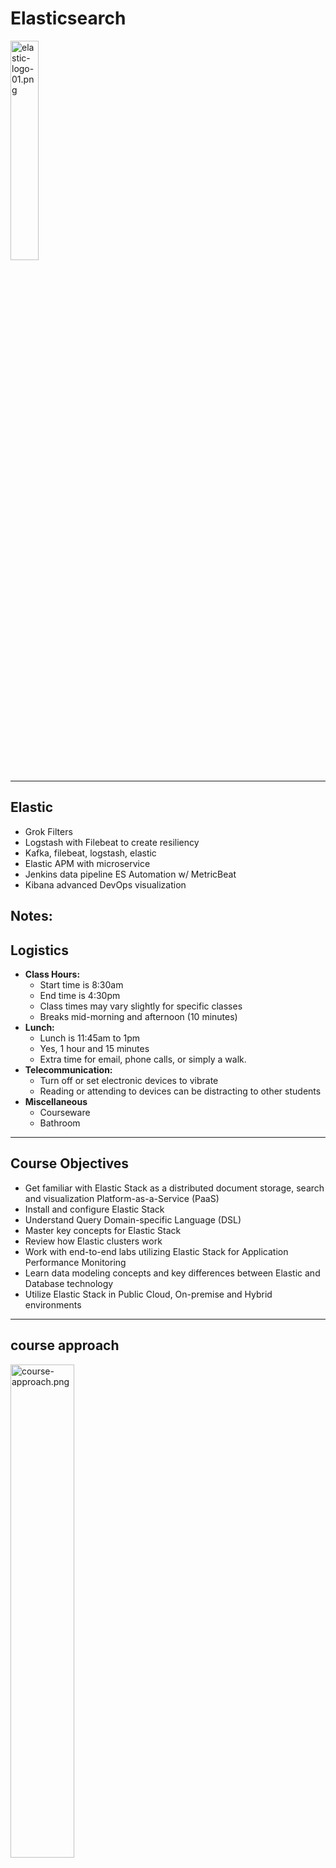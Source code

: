 # Elasticsearch

<img src="../../assets/images/logos/elastic-logo-01.png" alt="elastic-logo-01.png" style="width:30%;"/>

---

## Elastic

* Grok Filters
* Logstash with Filebeat to create resiliency
* Kafka, filebeat, logstash, elastic
* Elastic APM with microservice
* Jenkins data pipeline ES Automation w/ MetricBeat
* Kibana advanced DevOps visualization




Notes:
---

## Logistics

* **Class Hours:**
  - Start time is 8:30am
  - End time is 4:30pm
  - Class times may vary slightly for specific classes
  - Breaks mid-morning and afternoon (10 minutes)
* **Lunch:**
  - Lunch is 11:45am to 1pm
  - Yes, 1 hour and 15  minutes
  - Extra time for email, phone calls, or simply a walk.
* **Telecommunication:**
  - Turn off or set electronic devices to vibrate
  - Reading or attending to devices can be distracting to other students
* **Miscellaneous**
  - Courseware
  - Bathroom

---

## Course Objectives

* Get familiar with Elastic Stack as a distributed document storage, search and visualization Platform-as-a-Service (PaaS)
* Install and configure Elastic Stack
* Understand Query Domain-specific Language (DSL)
* Master key concepts for Elastic Stack
* Review how Elastic clusters work
* Work with end-to-end labs utilizing Elastic Stack for Application Performance Monitoring
* Learn data modeling concepts and key differences between Elastic and Database technology
* Utilize Elastic Stack in Public Cloud, On-premise and Hybrid environments



---

## course approach

<img src="../../assets/images/elastic/course-approach.png" alt="course-approach.png" style="width:45%;"/>



---

## The training dilemma

<img src="../../assets/images/elastic/3rd-party/training-dilemma.png" alt="training-dilemma.png" style="width:60%;"/>

---

## Meet the instructor

<img src="../../assets/images/people/george-niece.png" alt="george-niece.png" style="width:25%;float:right;"/>

* **George Niece**
  - Digital Transformation Consultant with a background in AppDev, DevOps, InfoSec, Chaos Engineering and Enterprise Architecture. Focused on cloud-native technologies: automation, containers & orchestration

* Twitter: @georgeniece

* LinkedIn: Linkedin.com/in/GeorgeNiece

* Mail: George.Niece@DigitalTransformationStrategies.net



---

## Introductions

* Name
* Title or Job Role if your title doesn’t tell me what you do
* Which statement best describes your Elasticsearch experience?
- I am **currently working** with Elasticsearch on a project/initiative
- I **expect to work** with Elasticsearch on a project/initiative in the future
- I am **here to learn** about Elasticsearch outside of any specific work related project/initiative
* Expectations for course (please be specific, if possible)
* Why are you here?



---

# Elastic Stack Overview

---

## Elastic Stack – Evolution 

<img src="../../assets/images/logos/elastic-search-logo.png" alt="elastic-search-logo.png" style="width:30%;float:right;"/>

* 2010 - Released as Open Source project
* 2012 - Elasticsearch company founded 
* 2015 - Rebranded as Elastic
* Highly scalable
  - Open Source
* Enterprise support available 
* Built for searching and analyzing large datasets 

Notes:

Elasticsearch was released as an open source project in 2010, and gained a lot of popularity because it was easy to use and offered great indexing and powerful searching. 
In 2012 Elasticsearch the company was founded.  In 2015 they changed the name to Elastic, because the company developed and supported many additional products. 

GitHub uses it to let users search the repositories, StackOverflow indexes all of its questions and answers in Elasticsearch, and SoundCloud offers search in the metadata of the songs.


---

## Elastic Stack

* 2009 - Released as Open Source project
* 2015 - Added to Elastic family
* 2015 - Log forwarder released
* Open Source data collection engine
* Real-time pipelining capabilities 
* Collect logs from multiple input sources and send to Elasticsearch


<img src="../../assets/images/logos/elasticseach-02-logo.png" alt="elasticseach-02-logo.png" style="width:35%;"/> &nbsp; &nbsp; &nbsp; &nbsp; &nbsp; <img src="../../assets/images/logos/logstash-logo.png" alt="logstash-logo.png" style="width:23%;"/>


Notes:

Logstash is an open source data collection engine with real-time pipelining capabilities. 
2009 - open source release 
2013 - added to Elastic family. 

Logstash is a tool that can be used to collect, process and forward events and log messages. Collection is accomplished via number of configurable input plugins including raw socket/packet communication, file tailing and several message bus clients.

---

## Elastic Stack

* 2011 - Released as Open Source project
* 2013 - Added to Elastic family
* Browser based analytics & search dashboard for Elasticsearch
* Visualize Elasticsearch data 
* Highly customizable

<img src="../../assets/images/logos/elasticseach-02-logo.png" alt="elasticseach-02-logo.png" style="width:35%;"/> &nbsp; &nbsp; &nbsp; <img src="../../assets/images/logos/logstash-logo.png" alt="logstash-logo.png" style="width:23%;"/>  &nbsp; &nbsp; &nbsp; <img src="../../assets/images/logos/kibana-logo.png" alt="kibana-logo.png" style="width:20%;"/>

---

## Elastic Stack

<img src="../../assets/images/logos/elasticseach-02-logo.png" alt="elasticseach-02-logo.png" style="width:40%;"/>

<br/>

<img src="../../assets/images/logos/logstash-logo.png" alt="logstash-logo.png" style="width:30%;"/>

<br/>

<img src="../../assets/images/logos/kibana-logo.png" alt="kibana-logo.png" style="width:27%;"/>

Notes:

Elasticsearch is a search and analytics engine. Logstash is a server‑side data processing pipeline that ingests data from multiple sources simultaneously, transforms it, and then sends it to a "stash" like Elasticsearch. Kibana lets users visualize data with charts and graphs in Elasticsearch, essentially creating dashboards.


---

## Elastic Stack

* 2015 - Beats tools released
* Open platform for single-purpose data shippers


<img src="../../assets/images/logos/elasticseach-02-logo.png" alt="elasticseach-02-logo.png" style="width:26%;"/> &nbsp; &nbsp; &nbsp;<img src="../../assets/images/logos/logstash-logo.png" alt="logstash-logo.png" style="width:20%;"/> &nbsp; &nbsp; &nbsp; <img src="../../assets/images/logos/kibana-logo.png" alt="kibana-logo.png" style="width:19%"/> &nbsp; &nbsp; &nbsp;<img src="../../assets/images/logos/beats-logo.png" alt="beats-logo.png" style="width:15%;"/>

Notes:

Beats is the platform for single-purpose data shippers. They install as lightweight agents and send data from hundreds or thousands of machines to Logstash or Elasticsearch.
Log files
Metrics
Network data
Uptime monitoring 
etc...

---

## Elastic Stack

* 2016 - X-Pack released
* Renamed in 2018 to Elastic Stack Features
* Tools to enable monitoring, alerting, reporting, machine learning and much more

<img src="../../assets/images/logos/elasticseach-02-logo.png" alt="elasticseach-02-logo.png" style="width: 23%;"/>&nbsp; &nbsp; <img src="../../assets/images/logos/logstash-logo.png" alt="logstash-logo.png" style="width: 17%;"/> &nbsp; &nbsp;<img src="../../assets/images/logos/kibana-logo.png" alt="kibana-logo.png" style="width: 16%;"/>&nbsp; &nbsp; <img src="../../assets/images/logos/beats-logo.png" alt="beats-logo.png" style="width: 12%;"/> &nbsp; &nbsp; <img src="../../assets/images/logos/x-pack-logo.png" alt="x-pack-logo.png" style="width:17%;"/>



Notes:

X-Pack is a pay for service that provides many features 
Monitoring (Marvel)
Alerting (Watcher) trigger notifications on changes or schedule and ship recurring reports
Graph (explore the relationships between data) 
Machine learning  (automatically detect unusual changes in your data)
Reporting 
Security (Shield) i.e. Add a login screen to Kibana

https://www.elastic.co/guide/en/elasticsearch/reference/current/configuring-security.html
https://www.elastic.co/products/x-pack


---

## Elastic Stack


<img src="../../assets/images/logos/elasticseach-02-logo.png" alt="elasticseach-02-logo.png" style="width:25%;"/> &nbsp; &nbsp; &nbsp; &nbsp;<img src="../../assets/images/elastic/3rd-party/elk-stack-01.png" alt="elk-stack-01.png" style="width:20%;"/>


<img src="../../assets/images/logos/logstash-logo.png" alt="logstash-logo.png" style="width:20%;"/> &nbsp; &nbsp; &nbsp; &nbsp; &nbsp;<img src="../../assets/images/elastic/3rd-party/features-01.png" alt="features-01.png" style="width:23%;"/>


<img src="../../assets/images/logos/kibana-logo.png" alt="kibana-logo.png" style="width:20%;"/> &nbsp; &nbsp; &nbsp; &nbsp; &nbsp;<img src="../../assets/images/logos/beats-logo.png" alt="beats-logo.png" style="width:18%;"/>

Notes:

https://www.elastic.co/elasticon/2015/sf/evolution-of-elasticsearch-at-yelp

https://www.elastic.co/elk-stack


---

## Elasticsearch - Hadoop

<img src="../../assets/images/elastic/hadoop-elasticsearch.png" alt="hadoop-elasticsearch.png" style="width:70%;"/>

Notes:

https://www.elastic.co/elasticon/2015/sf/evolution-of-elasticsearch-at-yelp

https://www.elastic.co/elk-stack

---

## ES-Hadoop

<img src="../../assets/images/logos/es-hadoop.png" alt="es-hadoop.png" style="width:20%;float:right;"/>

* ES-Hadoop is a single distributable binary that allows the use of HDFS as a archive repo for Elastic Stack
* Works with open source and distributed versions of Hadoop, e.g. Cloudera & Databricks
* Index data from Hadoop into Elasticsearch for high performance querying and aggregation of Big Data

Notes:

X-Pack is a pay for service that provides many features 
Monitoring (Marvel)
Alerting (Watcher) trigger notifications on changes or schedule and ship recurring reports
Graph (explore the relationships between data) 
Machine learning  (automatically detect unusual changes in your data)
Reporting 
Security (Shield) i.e. Add a login screen to Kibana

https://www.elastic.co/guide/en/elasticsearch/reference/current/configuring-security.html
https://www.elastic.co/products/x-pack


---

## Elastic Stack Application Performance Monitoring


<img src="../../assets/images/elastic/elastic-slack.png" alt="elastic-slack.png" style="width:70%;"/>



---

## Elastic Stack use cases

* **Ecommerce**
  - Utilize Elasticsearch as your storefront search mechanism storing product or service information and enabling features like typeahead 

* **DevOps**
  - Collect log and transactional data to identify patterns or anomalies in the day to day operations of your applications, processes, services and APIs

* **Alerting**
  - Pattern reverse search against queries to identify conditions that meet a certain criteria, e.g. tell me when a flight drops below X$ during a set timeframe

---

## Elastic Stack use cases

* **Internet of Things**
  - Store streams of device data in Elastic Stack and visualize that information for customers, e.g. show all the active snowplows in the city on an interactive map

* **Data Visualization**
  - Store data in Elasticsearch and build custom dashboards in Kibana to show the effects of changes, both expected and unexpected

* **Advanced Analytics**
  - Run analytics against existing data to enable the use of ad-hoc queries for decision support and business intelligence

Notes:

You run an online web store where you allow your customers to search for products that you sell. In this case, you can use Elasticsearch to store your entire product catalog and inventory and provide search and autocomplete suggestions for them.
You want to collect log or transaction data and you want to analyze and mine this data to look for trends, statistics, summarizations, or anomalies. In this case, you can use Logstash (part of the Elasticsearch/Logstash/Kibana stack) to collect, aggregate, and parse your data, and then have Logstash feed this data into Elasticsearch. Once the data is in Elasticsearch, you can run searches and aggregations to mine any information that is of interest to you.
You run a price alerting platform which allows price-savvy customers to specify a rule like "I am interested in buying a specific electronic gadget and I want to be notified if the price of gadget falls below $X from any vendor within the next month". In this case you can scrape vendor prices, push them into Elasticsearch and use its reverse-search (Percolator) capability to match price movements against customer queries and eventually push the alerts out to the customer once matches are found.
You have analytics/business-intelligence needs and want to quickly investigate, analyze, visualize, and ask ad-hoc questions on a lot of data (think millions or billions of records). In this case, you can use Elasticsearch to store your data and then use Kibana (part of the Elasticsearch/Logstash/Kibana stack) to build custom dashboards that can visualize aspects of your data that are important to you. Additionally, you can use the Elasticsearch aggregations functionality to perform complex business intelligence queries against your data.


---

## Elastic for Internet of Things (IoT)

<img src="../../assets/images/elastic/elastic-for-internet.png" alt="elastic-for-internet.png" style="width:80%;"/>


Notes:

You run an online web store where you allow your customers to search for products that you sell. In this case, you can use Elasticsearch to store your entire product catalog and inventory and provide search and autocomplete suggestions for them.
You want to collect log or transaction data and you want to analyze and mine this data to look for trends, statistics, summarizations, or anomalies. In this case, you can use Logstash (part of the Elasticsearch/Logstash/Kibana stack) to collect, aggregate, and parse your data, and then have Logstash feed this data into Elasticsearch. Once the data is in Elasticsearch, you can run searches and aggregations to mine any information that is of interest to you.
You run a price alerting platform which allows price-savvy customers to specify a rule like "I am interested in buying a specific electronic gadget and I want to be notified if the price of gadget falls below $X from any vendor within the next month". In this case you can scrape vendor prices, push them into Elasticsearch and use its reverse-search (Percolator) capability to match price movements against customer queries and eventually push the alerts out to the customer once matches are found.
You have analytics/business-intelligence needs and want to quickly investigate, analyze, visualize, and ask ad-hoc questions on a lot of data (think millions or billions of records). In this case, you can use Elasticsearch to store your data and then use Kibana (part of the Elasticsearch/Logstash/Kibana stack) to build custom dashboards that can visualize aspects of your data that are important to you. Additionally, you can use the Elasticsearch aggregations functionality to perform complex business intelligence queries against your data.


---

## Elastic DevSecOps

<img src="../../assets/images/elastic/elastic-devsecOps.png" alt="elastic-devsecOps.png" style="width:80%;"/>


---

## Elastic Stack Machine Learning

<img src="../../assets/images/elastic/3rd-party/elastic-slack-ML.png" alt="elastic-slack-ML.png" style="width:80%;"/>

Notes:

Complex, fast-moving datasets make it nearly impossible to spot infrastructure problems, intruders, or business issues as they happen using rules or humans looking at dashboards. Elastic machine learning features automatically model the behavior of your Elasticsearch data — trends, periodicity, and more — in real time to identify issues faster, streamline root cause analysis, and reduce false positives.



---

# elasticsearch  basics

---

## logical concepts of elasticsearch


<img src="../../assets/images/elastic/3rd-party/logical-concepts.png" alt="logical-concepts.png" style="width:70%;"/>


* Elasticsearch is moving away from ‘types’. In Elasticsearch 6 only one type is allowed per index.


Notes:

3 main logical concepts behind Elasticsearch: 
Document
Structured data similar to a row in a database, something that you’re searching for
Not just about text, any data can work. 
JSON format (way to encode text, objects etc..) 
Every document has a unique ID (auto assigned, or manually) 
Type: what this document is. 
Encyclopedia articles, log entries from web server etc.. 
Type
Many documents that belong to a certain type. 
schema or mapping between documents
Apache access log log type (timestamp, request URL, return status) 
Encyclopedia article (author, subject, title, text) 
Like a table, that defines the data in the document 
Indices 
Collection of types you can search across
contains a collection of types, which contain collection of documents

Database analogy
index = DB, type = table, document = row 

---

## what is an inverted index

<img src="../../assets/images/elastic/3rd-party/inverted-index.png" alt="inverted-index.png" style="width:70%;"/>

Notes:

Inverted means we are mapping things searching for, to documents searching in. 
Inverted index is the mechanism by which all search engines work. 
Say we have 2 documents, inverted index doesn’t store them directly, it flips on head
each document split up into individual search terms, split up by each word, lowercased to normalize 
maps each search term to documents they occur within. Here we can see “Space” shows up in document1 and document2.

---

## It’s not  quite that simple.

* **TF-IDF** means Term Frequency **Inverse Document Frequency**
* **Term Frequency** is how often a term appears in a **given document**  Document Frequency is how often a term appears in **all documents**  Term Frequency / **Document Frequency** measures the **relevance**
of a term in a document


Notes:

How do I deal with concept of relevance?  
If I search for the word ”the” how do I make sure it returns documents where “the” is relevant?
TF-IDF 
Term Frequency is how often a word appears in a document, “the” “of” “space” etc.. 
Document Frequency: How often a term appears in all documents in index.
 ”Space” doesn’t appear often in index, but “the” does.  
Divide Term Frequency by Document Frequency gives us measure of relevance.
How special is this term to this document? How often does it occur in this doc? How often does it occur in all documents?

---

## Using Indices


<img src="../../assets/images/elastic/3rd-party/using-indices.png" alt="using-indices.png" style="width:80%;"/>


Notes:

How do we use an index in Elasticsearch? 
RESTful API 
Explain what REST is (same thing as when you request a page in browser etc) 
REST uses verbs to define what it’s doing.. GET, POST, PUT.
Elasticsearch uses the same HTTP protocol, which makes it easy to communicate with. 
If you are requesting something from Elasticsearch you do so by just sending a GET request (same as any other web system)

client API’s
Instead of worrying about constructing JSON data correctly, there’s client APIs that make it much easier 
Python, Ruby, Java, etc.. 
analytic tools
Kibana 
Graphical Web-UI
Interact without needing to write any code 
Sometimes a better approach than sifting through JSON output.



---

## Near Real Time (NRT)

* Elasticsearch is a **near real time search** platform
* There is a slight **latency** latency (normally one second) from the time you index a document until the time it becomes searchable


---

# Sandbox Cluster
---

## Elasticsearch Cluster

<img src="../../assets/images/elastic/elasticsearch-cluster.png" alt="elasticsearch-cluster.png" style="width:50%;"/>


Notes:

A node can be configured to join a specific cluster by the cluster name. By default, each node is set up to join a cluster named elasticsearch which means that if you start up a number of nodes on your network and—assuming they can discover each other—they will all automatically form and join a single cluster named elasticsearch.

In a single cluster, you can have as many nodes as you want. Furthermore, if there are no other Elasticsearch nodes currently running on your network, starting a single node will by default form a new single-node cluster named elasticsearch.



---

## Getting Started

* when you start an instance of Elasticsearch, you are starting a node
* If you are running a single instance of Elasticsearch, you have a cluster of one node
* All primary shards reside on the single node
* No replica shards can be allocated, therefore the cluster state remains yellow 
* The cluster is fully functional, but is at risk of data loss in the event of a failure

---

# REST: A Quick Intro.

---

## Anatomy of a HTTP  Request


* METHOD: the “verb” of the request. GET, POST, PUT, or DELETE
* PROTOCOL: what flavor of HTTP (HTTP/1.1)  HOST: what web server you want to talk to  URL: what resource is being requested
* BODY: extra data needed by the server

* HEADERS: user-agent, content-type, etc.



---

## Example: GET request for Google.com

```text
GET /index.html
Protocol: HTTP/1.1
Host: www.google.com  
No body
Headers:
User-Agent: Mozilla/5.0 (Windows; U; Windows NT 6.1; en-US; rv:1.9.1.5) Gecko/20091102 Firefox/3.5.5 (.NET CLR 3.5.30729)  Accept: text/html,application/xhtml+xml,application/xml;q=0.9,*/*;q=0.8
Accept-Language: en-us,en;q=0.5  Accept-Encoding: gzip,deflate
Accept-Charset: ISO-8859-1,utf-8;q=0.7,*;q=0.7  Keep-Alive: 300
Connection: keep-alive
Cookie: PHPSESSID=r2t5uvjq435r4q7ib3vtdjq120  Pragma: no-cache
Cache-Control: no-cache

```

---

## RESTful API’s


* Pragmatic definition: using HTTP requests to communicate with web services

* Examples:

  - GET requests retrieve information (like search results)  PUT requests insert or replace new information  DELETE requests delete information


---

## REST fancy-speak


* **R**epresentational **S**tate **T**ransfer

* Six guiding constraints:
  - client-server architecture
  - statelessness
  - cacheability
  - layered system
  - code on demand (ie, sending Javascript)
  - uniform interface

Notes:


REST stands for Representational State Transfer. (It is sometimes spelled "ReST".) It relies on a stateless, client-server, cacheable communications protocol -- and in virtually all cases, the HTTP protocol is used. REST is an architecture style for designing networked applications.

Representational State Transfer (REST) is an architectural style that defines a set of constraints to be used for creating web services. Web Services that conform to the REST architectural style, or RESTful web services, provide interoperability between computer systems on the Internet.

Roy Fielding articulated ReST in his dissertation at UC Irvine in 2000

---

## Why REST?

* Language and system independent
* Highly scalable 

---

## The Curl Command

* A way to issue HTTP requests from the command line
* From code, you’ll use whatever library you use for HTTP / REST in the same way.

```text
curl –H “Content-Type: application/json” <URL> -d ‘<BODY>’
```

---

## Examples


<img src="../../assets/images/elastic/3rd-party/example-01.png" alt="example-01.png" style="width:70%;"/>



---

## Examples


<img src="../../assets/images/elastic/3rd-party/example-02.png" alt="example-02.png" style="width:50%;"/>




---

## The Httpie Command

* A way to issue HTTP requests from the command line
* Simpler syntax than curl, defaults to ‘pretty’ output.

```text
http <VERB> <URL> -d ‘<BODY>’
```



---

## Examples


<img src="../../assets/images/elastic/3rd-party/example-03.png" alt="example-04.png" style="width:50%;"/>



---

## Examples

<img src="../../assets/images/elastic/3rd-party/example-04.png" alt="example-04.png" style="width:50%;"/>


---

## Experiment: Elastic Stack, Elastic Cloud, and Elastic APM

* Setup an Elastic Stack Cloud Environment
* Experiment in the environment
* Create a Sandbox VM
* Configure a sample Spring Application
* Wire that application to our Elastic Stack APM in AWS 

* Experiment: [Elastic Stack Cloud AppDev Observability](https://jruels.github.io/elastic/labs/01-install/
)


Notes:

https://jruels.github.io/elastic/labs/01-install/


---
# Elastic Stack SQL

---

## Common thoughts on "Elasticsearch + SQL"

<img src="../../assets/images/elastic/elaticsearch-SQL.png" alt="elaticsearch-SQL.png" style="width:40%;float:right;"/>

* RDBMS
* Joins
* BI Tools like Tableau & PowerBI
* SQL 
* What about Query DSL?
* How/Where/Why/When?


---

## What is SQL?

<img src="../../assets/images/elastic/3rd-party/SQL-01.png" alt="SQL-01.png" style="width:80%;"/>

---

## What is the evolution of Elastic Stack SQL?


<img src="../../assets/images/elastic/3rd-party/elastic-slack-sql.png" alt="elastic-slack-sql.png" style="width:80%;"/>


---

## Experiment: Elastic Stack SQL Exploration 

* Open the Kibana Dev Console


<img src="../../assets/images/elastic/3rd-party/kibana-dev.png" alt="kibana-dev.png" style="width:55%;"/>

<img src="../../assets/images/elastic/3rd-party/manage-elastic-slack.png" alt="manage-elastic-slack.png" style="width:50%;"/>


---

## Querying Elastic Kibana Console Interface


<img src="../../assets/images/elastic/3rd-party/elastic-kibana.png" alt="elastic-kibana.png" style="width:70%;"/>


---

## Queries to Explore

```text
# describe the data model for the table (AKA INDEX)
POST /_sql
{
  "query":"DESCRIBE company"
}

#deprecated syntax - old school
POST /_xpack/sql
{
  "query":"select * From company"
}
```

---

## Queries to Explore

```text
#return standard elasticsearch output format
POST /_sql
{
  "query":"select * From company"
}

#return CSV
POST /_sql?format=csv
{
  "query":"select * From company"
}
```

---

## Queries to Explore

```text
#return standard SQL query output format
POST /_sql?format=text/plain
{
  "query":"select * From company"
}

#Shorter syntax with limit
POST /_sql?format=txt
{
  "query":"select * From company limit 1"
}

```



---

## Queries to Explore

```text
# search fewer fields
POST /_sql
{
  "query":"select firstname, lastname from company"
}

# search fewer fields
POST /_sql
{
  "query":"select firstName, lastName from company"
}

```


---

## Queries to Explore


```text
# future
POST /_sql
{
  "query":"select distinct firstName, lastName from company"
}
#Math functions
POST /_sql?format=txt
{
  "query":"select round(8.2 + 12.2) * 2 as answer"
}
```

---

# How Elasticsearch Scales

---

## An Index is Split into Shards


<img src="../../assets/images/elastic/intex-shared.png" alt="intex-shared.png" style="width:60%;"/>


Notes:

Every shard is a self-contained index of Lucene
Once it figured out the document it can map it to a shard and redirect to appropriate node. 

---

## Primary and Replica Shards


<img src="../../assets/images/elastic/primary-replica.png" alt="primary-replica.png" style="width:70%;"/>


Notes:

Here we have 2 Primary and 4Replica shards. 
Writes will go to Primary shards (masters) and reads will hit any shard (primary or replica) 
This is how many different clustering solutions are setup. 
Elasticsearch figures all this out for you based on the configuration in the /etc/elasticsearch/elasticsearch.yml 



---

## Primary and Replica Shards

<img src="../../assets/images/elastic/primary-replica-shards.png" alt="primary-replica-shards.png" style="width:70%;"/>


Notes:

Here we have 2 Primary and 3 Relica shards. 
Writes will go to Primary shards (masters) and reads will hit any shard (primary or replica) 
This is how many different clustering solutions are setup. 
Elasticsearch figures all this out for you. 



---

## Primary and Replica Shards

<img src="../../assets/images/elastic/primary-replica-shards-01.png" alt="primary-replica-shards-01.png" style="width:70%;"/>


Notes:

Fault tolerant system. Highly redundant 
Have an odd node number of nodes so that you avoid split brain. 

Split-brain is a computer term, based on an analogy with the medical Split-brain syndrome. It indicates data or availability inconsistencies originating from the maintenance of two separate data sets with overlap in scope, either because of servers in a network design, or a failure condition based on servers not communicating and synchronizing their data to each other. This last case is also commonly referred to as a network partition.

Although the term split-brain typically refers to an error state, Split-brain DNS (or Split-horizon DNS) is sometimes used to describe a deliberate situation where internal and external DNS services for a corporate network are not communicating, so that separate DNS name spaces are to be administrated for external computers and for internal ones. This requires a double administration, and if there is domain overlap in the computer names, there is a risk that the same fully qualified domain name (FQDN), may ambiguously occur in both name spaces referring to different computer IP addresses.[1]



---

## The number of primary shards cannot be changed later.

<img src="../../assets/images/elastic/3rd-party/primary-shards-03.png" alt="primary-shards-03.png" style="width:40%;"/>

* Not as bad as it sounds – you can add  **more replica shards** for more read  throughput.
* Worst case you can **re-index** your data.
* The number of shards can be set up front  via a PUT command via **REST** / HTTP



Notes:

Cannot change primary shards later on. Must define it when setting up cluster. 
Most applications require additional read capacity, not write. 
You can also re-index your data and copy it over but it’s not a fun process 
Plan ahead so you have the correct number of primary shards.

By default, each index in Elasticsearch is allocated 5 primary shards and 1 replica which means that if you have at least two nodes in your cluster, your index will have 5 primary shards and another 5 replica shards (1 complete replica) for a total of 10 shards per index. Each Elasticsearch shard is a Lucene index.

This request says we want 3 in one replica,  we end up with 6 though.



---

## Number of Shards Quiz

* How many total shards does the code on the right create?

<img src="../../assets/images/elastic/3rd-party/shards-quiz.png" alt="shards-quiz.png" style="width:60%;"/>

Notes:

How many shards are we creating here? 

Answer: 6, 3 primary and 1 replica of each. 



---

## Primary and Replica Shards


<img src="../../assets/images/elastic/primary-replica-shards-02.png" alt="shards-quiz.png" style="width:80%;"/>


Notes:

We specified we wanted 3 shards and 1 replica but this really means 
3 - Primary shards 
1 replica per primary shard. 


---

# Quiz Time
---

## 1. The schema for  your documents are defined by...

* The index
* The type
* The document itself


---

## 1. The schema for  your documents are defined by...

* The index
* **The type**
* The document itself

---

## 2. What purpose do inverted indices serve?

* They allow you to search phrases in reverse order
* They quickly map search terms to documents
* They load balance search requests across your cluster



---

## 2. What purpose do  inverted indices serve?

* They allow you to search phrases in reverse order
* **They quickly map search terms to documents**
* They load balance search requests across your cluster

---

## 3. 

* 8
* 15
* 20

* **An index configured for 5 primary  shards and 3 replicas would have  how many shards in total?**

---


## 3. 

* 8
* 15
* **20**

* **An index configured for 5 primary  shards and 3 replicas would have  how many shards in total?**


Notes:
Remember that if we have 3 replicas for each primary that would be a total of 4 shards for each primary.  5 * 4

---

## 4. 

* True
* False

* **Elasticsearch is built only for full-text search of documents.**

---

## 4. 

* True
* **False**

* **Elasticsearch is built only for full-text search of documents.**




Notes:

In text retrieval, full text search refers to techniques for searching a single computer-stored document or a collection in a full text database. Full-text search is distinguished from searches based on metadata or on parts of the original texts represented in databases (such as titles, abstracts, selected sections, or bibliographical references).


---

## Lab01: Elastic Stack sandbox setup 

* Setup an Elastic Stack sandbox environment

* Walk through the environment 

* https://github.com/GeorgeNiece/elastic-stack


Notes:
https://jruels.github.io/elastic/labs/01-install/

---

# Self-healing

---

## Self-healing and Elastic Stack

* The key with self-healing is awareness
* Companies have created toolsets and configurations for this, e.g. LogIt.io
* APIs exist to check shards, indices, clusters, nodes
* Baselines are required to be able to correctly “heal” a given issue

* Identify
* Compare
* Act - Don’t overreact
* Document
* Train

---

## Where is the Problem?

<img src="../../assets/images/elastic/3rd-party/where-problem.png" alt="where-problem.png" style="width:60%;"/>




---

# Examining Movielens

---

## Movielens

* **Movielens** is a free dataset of movie ratings gathered from movielens.org. It contains user ratings, movie metadata, and user metadata. Let’s download and examine  the data files from movielens.org

<img src="../../assets/images/elastic/3rd-party/movielens.png" alt="movielens.png" style="width:60%;"/>

Notes:

Elasticsearch is all about interacting with a lot of data
So far we added Shakespeare’s works but that’s not enough to see the true power of Elasticsearch. 
Let’s add this sample movie data to it as well. 



---

## Lab02: download MovieLens data


* Visit GroupLens website
* Download small data set 
* Look through sample data files
* https://github.com/GeorgeNiece/elastic-stack


---
# Creating Mappings
---

## What is a Mapping?

* A mapping is a **schema definition.**
* Elasticsearch has reasonable defaults, but sometimes you need to customize them.

<img src="../../assets/images/elastic/3rd-party/mapping.png" alt="mapping.png" style="width:60%;"/>

* NOTE : Content-Type is now required in Elasticsearch 6.x+

Notes:
Mapping is a schema definition which tells Elasticsearch how to index your data.  
Most of the time it can figure out the correct type of mapping for your data (strings, floating point numbers, integers etc..) 
Sometimes we have to give it a hint.  We want the “release date” to specifically be a date field. 
Movie data type: year = type date, not just string
Preferred to explicitly tell Elasticsearch since that reduces instances of the implied mapping identifying a more generic or incorrect type.

---

## Elasticsearch 5 Syntax

* In Elasticsearch 5 it was possible to send a REST request without the Content-Type. Elasticsearch would then “sniff” the content and set the type based on that. 

<img src="../../assets/images/elastic/3rd-party/syntax.png" alt="syntax.png" style="width:60%;"/>


Notes:

Mapping is a schema definition which tells Elasticsearch how to index your data.  
Most of the time it can figure out the correct type of mapping for your data (strings, floating point numbers, integers etc..) Some types such as timestamp and decimal, may not be correctly inferred
Sometimes we have to give it a hint.  We want the “release date” to specifically be a date field. 

This ability to enforce strict content-type checking has existed since Elasticsearch 5.3 via the http.content_type.required configuration setting. In 5.x it is optional, and defaults to false, in Elasticsearch 6.0, that setting defaults to true, and there is no way to disable it.

https://dzone.com/articles/elastic-stack-6-what-you-need-to-know
https://aws.amazon.com/about-aws/whats-new/2017/12/elasticsearch-6-0-now-available-on-amazon-elasticsearch-service/
https://www.elastic.co/guide/en/elasticsearch/reference/6.0/breaking-changes-6.0.html
https://www.elastic.co/guide/en/elasticsearch/reference/6.0/removal-of-types.html


---

## Elasticsearch Syntax


* There are two reasons this changed. 
* Clarity
  - Sending plain text content to API that doesn’t support it returns.
* `Content-Type header [text/plain] is not supported`

* In Elasticsearch 5 if you sent plain text that started with a curly brace and the letter “a” it would assume it was JSON, but when it tried to parse that, it would fail and the error message would look more like: 

* `Unexpected character ('a' (code 97)): was expecting double-quote to start field name`

Notes:

Elasticsearch 5 did some magic to try and figure out what type of content you were sending. 
This led to bad error messages.
Plain text sent.. ES5 sees it has curly braces and assumes it’s JSON but it isn’t so get syntax error back.

As Elasticsearch has evolved the development team made a conscious decision to favor reliability and predictability over leniency. 


---

## Elasticsearch Syntax

* There are two reasons this changed. 
* Security

<img src="../../assets/images/elastic/3rd-party/syntax-02.png" alt="syntax-02.png" style="width:60%;float:right;"/>

* JSON sent as text/plain
* Cross Origin Resource Sharing


Notes:

Security: 
Simple HTML page that posts a document to Elasticsearch without authenticating. 
Sending JSON as Plain Text

Strict checking of content-type is also useful as a layer of protection against Cross Site Request Forgery attacks.
If you run an out-of-the-box install of Elasticsearch 5 on your local computer, and then open up the page noted in the slide, in your web browser, it will add a new document in your Elasticsearch cluster that stores your browser’s User Agent and the time that you loaded the page. That’s not so scary, but with minimal changes we could make that same page overwrite or delete existing documents.


---

## Common Mappings

<img src="../../assets/images/elastic/3rd-party/common-mapping.png" alt="common-mapping.png" style="width:80%;"/>


Notes:


Different field types
Text does NOT equal keyword.  Text is indexed and returns partial matches, keyword is only the full keyword.
Is a field indexed? true or false? 
Fields that are indexed for full text search, specify how it is broken up. 
broken up by whitespace, etc.. 


---

## More about Analyzers


* **Character Filters**
  - remove HTML encoding, convert & to and

* **Tokenizer**
  - split strings on whitespace / punctuation / non-letters

* **Token filter**
  - lowercasing, stemming, synonyms, stopwords

Notes:

Character filters: If apply same analyzer to search query and data that is indexed it will return better results. 
Example: Search for data using ampersand, or ‘and’ and get same results. 
tokenizer: Splits strings up certain ways, language specific tokenizing etc.. 
token filter: case insensitive (lowercase everything), stemming (box, boxed, boxing can all match).
stopwords (and, a, the) stops these words from being indexed. (stopwords can have side effects)


---

## Choices for Analyzers

* **Standard**
  - splits on word boundaries, removes punctuation,  lowercases. good choice if language is unknown

* **Simple**
  - splits on anything that isn’t a letter, and lowercases

* **Whitespace**
  - splits on whitespace but doesn’t lowercase

* **Language (i.e. english)**
  - accounts for language-specific stopwords and  stemming

Notes:

Standard: default
if you don’t know language it’s good to stick with. (supports foreign language)
Simple
Splits on anything that isn’t a letter and it lowercases everything. 
Whitespace
Splits on whitespace, punctuation is preserved.
Language specific (specify in English, or any other language) 


---

## Lab03: Create Year Mapping

* Log into VM 
* Use curl to create mapping for year field.
* Confirm it was created successfully

---

# Hacking Curl

---

## Make Life Easier


* From your home directory:

* Two ways

* Alias 
`alias curl="/usr/bin/curl -H 'Content-type: application/json' "`

* **Or wrap the command** 

```text
mkdir bin  cd bin
vi curl (Hit I for insert mode)

#!/bin/bash
/usr/bin/curl –H "Content-Type: application/json" "$@"

Esc – wq! – enter

chmod a+x curl
```

Notes:

As I mentioned in Elasticsearch 6 they started requiring Content-Type every single type you connect to the API. This can become tedious 

There are a couple ways to get around this. 
Install httpie and use it 
Create a shell script that automatically passes JSON Content-Type to curl. 




---

## Make Life Easier

* Delete an index
* **curl -XDELETE 127.0.0.1:9200/movies** 

Notes:

As I mentioned in Elasticsearch 6 they started requiring Content-Type every single type you connect to the API. This can become tedious 

There are a couple ways to get around this. 
Install httpie and use it 
Create a shell script that automatically passes JSON Content-Type to curl. 


---

## Remember

<img src="../../assets/images/elastic/3rd-party/remeber-01.png" alt="remeber-01.png" style="width:40%;float:right;"/>

* Without this hack, you need to add

* `-H "Content-Type: application/json"`

* to every curl command!

* The rest of the course assumes you have  this in place.

Notes:

Don’t do this in production, it is a hack that is only applicable to this course. 


---

# Import **one document**

---

## Insert

<img src="../../assets/images/elastic/3rd-party/insert.png" alt="insert.png" style="width:70%;"/>


Notes:

Now that we have our mapping created let’s go ahead and insert a movie

---

## 

<img src="../../assets/images/elastic/3rd-party/interstellar.png" alt="interstellar.png" style="width:60%;"/>

Notes:

Now that we have our mapping created let’s go ahead and insert a movie

---

# Import Many Documents
---

## Ison Bulk Import

* **`curl -XPUT	127.0.0.1:9200/_bulk –d ‘`**

```text
{ "create" : { "_index" : "movies", "_type" : "movie", "_id" : "135569" } }
{ "id": "135569", "title" : "Star Trek Beyond", "year":2016 , "genre":["Action", "Adventure", "Sci-Fi"] }
{ "create" : { "_index" : "movies", "_type" : "movie", "_id" : "122886" } }
{ "id": "122886", "title" : "Star Wars: Episode VII - The Force Awakens", "year":2015 , "genre":["Action", "Adventure", "Fantasy", "Sci-Fi", "IMAX"] }
{ "create" : { "_index" : "movies", "_type" : "movie", "_id" : "109487" } }
{ "id": "109487", "title" : "Interstellar", "year":2014 , "genre":["Sci-Fi", "IMAX"] }
{ "create" : { "_index" : "movies", "_type" : "movie", "_id" : "58559" } }
{ "id": "58559", "title" : "Dark Knight, The", "year":2008 , "genre":["Action", "Crime", "Drama", "IMAX"] }
{ "create" : { "_index" : "movies", "_type" : "movie", "_id" : "1924" } }
{ "id": "1924", "title" : "Plan 9 from Outer Space", "year":1959 , "genre":["Horror", "Sci-Fi"] } ‘
```

Notes:

This is an example of importing multiple documents at once. 
The format is kinda funny because if you remember every document gets hashed to a specific shard. 
Elasticsearch goes through this one document at a time, sends it off to whatever shard is storing data related to this type. 

---

## lab04: import documents

* Log into VM 
* Index a document in Elasticsearch
* Index a collection of documents in Elasticsearch

---

# Updating Documents

Notes:

We’ve covered indexing new documents using JSON format in REST API. 
We tried to insert Interstellar twice and it gave us an error. 
Elasticsearch documents are immutable, they can not be changed after creation. 


---

## versions


* Every document has a _version field Elasticsearch documents are immutable. When you update an existing document:
  - a new document is created with an incremented _version
the old document is marked for deletion

Notes:

So while you can't change the original document, you can update it and Elasticsearch will create a new version.
New version created with incremented version number, old version is marked for deletion, and Elasticsearch deletes it in the future.


---

## Partial Update API 

* Lab: 
  - Look at document for Interstellar
  - Run curl command to output Interstellar document data

<img src="../../assets/images/elastic/3rd-party/partial-update-api-01.png" alt="partial-update-api-01.png" style="width:45%;"/>

<br/>

<img src="../../assets/images/elastic/3rd-party/partial-update-api-02.png" alt="partial-update-api-02.png" style="width:40%;"/>


Notes:

Point out the _version and other fields. 

To update we need to run a POST command 



---

## Partial Update apAPIi

<img src="../../assets/images/elastic/3rd-party/partial-update-api-03.png" alt="partial-update-api-03.png" style="width:60%;"/>

* Send data to REST API using `POST` verb Update title for movie with id 109487 
* New version of document created
* Old version deleted (eventually)

Notes:

When a POST command is run to update the document some fun stuff happens. 


---

## Lab05: updates on documents

* Log into VM 
* Index a document in Elasticsearch
* Index a collection of documents in Elasticsearch


---

# Deleting Documents

---

## It couldn’t be easier.

* Just use the DELETE method:

* `curl -XDELETE 127.0.0.1:9200/movies/movie/12345`

Notes:

Just like with PUT, GET and POST, REST has a verb for DELETE and it does exactly what you might think.. deletes things. 

This command will delete movie with id 58559

---

## Lab: delete document

* **Now let's delete the Dark Knight**

* First: Find out movie ID

 <img src="../../assets/images/elastic/3rd-party/lab-01.png" alt="lab-01.png" style="width:60%;"/>

* Second: Delete it!
 
 <img src="../../assets/images/elastic/3rd-party/lab-02.png" alt="lab-02.png" style="width:60%;"/>

* Third: Confirm it was deleted

 <img src="../../assets/images/elastic/3rd-party/lab-03.png" alt="lab-03.png" style="width:60%;"/>

Notes:

Now let's do a class lab where we find out the ID of the "Dark Knight" and then delete it. 

After deleting it let's confirm it is gone by running our search query again. 

---

## Exercise

* **Insert, Update,** and then **delete** a movie  of your choice into the movies index!

Notes:

Create a fictitious movie about whatever you want
Dog
Friends
Family
Vacation.. whatever 
Then search to confirm it was created 
After that update it, any of the fields (title, year, genre) 
Finally delete it, search to confirm it was deleted. 

---

# Dealing with Concurrency

Notes:

Distributed systems can mess up concurrency. what happens when two clients are trying to do the same thing at same time? 
Who wins? 

---

## The Problem

<img src="../../assets/images/elastic/the-problem-01.png" alt="the-problem-01.png" style="width:60%;"/>


Notes:

Two different clients both running distributed web sites 
Check page count at same time and see 10
Both check page count through Elasticsearch 
Both send update of view count 11 to Elasticsearch at same time….  this is wrong, should be 12 for 2nd client.
]If there's a lot of people hitting your Elasticsearch at the same time this kind of issue can happen. 

Also known as eventually consistency. 


---

## Optimistic Concurrency Control

<img src="../../assets/images/elastic/optimistic-concurrency-control.png" alt="optimistic-concurrency-control.png" style="width:60%;"/>


Notes:

optimistic concurrency control uses the version field to avoid this situation. 
So we have 2 clients that are viewing the page count at the same time, they both see 10, _version: 9
When they POST a new page count value, it specifies it's for version 9, so one of the clients updates it to 11
2nd client tries to update it explicitly for version 9, but Elasticsearch says "Nope, I'm on version 10 now"
Client then starts over, pulls current page count, version 10, POSTS 12. 
Retry on conflicts (automatically retry if it fails) 

---

## Lab 6

* Lab6: Versions & Conflict Resolution

---
# Controlling **full-text search**

---

## Using Analyzers

* **sometimes text fields should be exact-match**
  - use keyword mapping type to suppress analyzing (exact match only)
  - Use text type to allow analyzing

* **search on analyzed fields will return anything  remotely relevant**
  - depending on the analyzer, results will be  case-insensitive, stemmed, stopwords  removed, synonyms applied, etc.
  - searches with multiple terms need not
match them all

Notes:

New in Elasticsearch 6 you need to make a decision when a field contains text. 
Define as 2 types
searched as exact text
returns partial match. (analyzers) 


---

## Changing Mappings

<img src="../../assets/images/elastic/3rd-party/changing-mapping-01.png" alt="changing-mapping-01.png" style="width:40%;float:right;"/>

* Can not change mapping on existing index
* Have to delete index and start over 

* New mapping of "keyword" for "genre"

<img src="../../assets/images/elastic/3rd-party/changing-mapping-02.png" alt="changing-mapping-02.png" style="width:50%;float:right;"/>

* New analyzer of "english" for "title"

Notes:

Now that we changed the type to "keyword" for genre we will NOT get partial matches. 


---

# Data Modeling

Notes:

In distributed systems the advice is to 'de-normalize' your data. 
Cassandra 
MongoDB 
etc.. 

Why is this? 
Elasticsearch gives you options.. either way works. 


---

## Strategies for Relational Data

<img src="../../assets/images/elastic/strategies-for-relational-data.png" alt="strategies-for-relational-data.png" style="width:70%;"/>


Notes:

Traditional normalized data..
Ratings data only had userID, movieID rating & timestamp. 
Look up rating -> find movieID, but doesn't include Title. 
2 requests per look-up, this is because we don't want to duplicate all titles for each rating. 
Very easy to update or change data (will movie titles change frequently?) 
Clusters (don't worry about storage, it's cheap) 
Additional latency for 2 queries can be a problem. 


---

## Strategies for Relational Data

<img src="../../assets/images/elastic/strategies-for-relational-data-01.png" alt="strategies-for-relational-data-01.png" style="width:40%;"/>



Notes:

Here I have Title in every single rating
takes up disk space but who cares
Single query pulls down all info we want. 
Changing title would suck, have to look through all rating and update it. 
Only need to change title if there is a typo or mistake. 
Much faster (single query) 



---

## Strategies for **Relational Data**

<img src="../../assets/images/elastic/strategies-for-relational-data-03.png" alt="strategies-for-relational-data-03.png" style="width:60%;"/>


Notes:
How do we do relationships in Elasticsearch? 
Model relationship between Star Wars Franchise and movies that are part of it. 
Parent/Child relationship



---

## Strategies for Relational Data

<img src="../../assets/images/elastic/3rd-party/strategies-for-relational-data-04.png" alt="strategies-for-relational-data-04.png" style="width:60%;"/>

Notes:

Create a new index called "series" and add a new mapping for relationships. 



---

## Strategies for **Relational Data**

* ES6: Parents/Children all in same shard
* Forcing everything to be indexed to shard 1. 
* Use relationships minimally.

<img src="../../assets/images/elastic/3rd-party/strategies-for-relational-data-05.png" alt="strategies-for-relational-data-05.png" style="width:80%;"/>

* Parent created: Franchise
* Fields for child created 

Notes:

Routing forces Elasticsearch to store the documents in the same shard.
First line creates the parent relation. 
Each child "film_to_franchise" field is set to 1, which is the ID of the parent. 
You'll see the field is "film" and it's parent is '1', which we defined originally.. 

---

## Lab: Analyzers & Relational data

* Lab 7:  Create new index mapping
* Lab 8: Create index for relational data

---

# Query-line Search

Notes:

Shortcut for playing around with Elasticsearch. 
Query-lite 


---

## “Query Lite”


* Proper JSON query 

<img src="../../assets/images/elastic/3rd-party/query-lite-01.png" alt="query-lite-01.png" style="width:60%;"/>


* Proper JSON query 

<img src="../../assets/images/elastic/3rd-party/query-lite-02.png" alt="query-lite-02.png" style="width:60%;"/>

<img src="../../assets/images/elastic/3rd-party/query-lite-03.png" alt="query-lite-03.png" style="width:60%;"/>
Notes:

Sometimes it's easier to query the API by adding options to the URL directly. 

GET request Search 'movie' index, 'movie' type, q= <query> in this case it's title with term 'star'
Can be more complex also.. q=Year greater than 2010 and title 'Trek'
If you understand query lite syntax there's not a lot you can do with it. 


---

## It’s not Always Simpler.


* Spaces etc. need to be URL encoded.

<img src="../../assets/images/elastic/3rd-party/spaces-01.png" alt="spaces-01.png" style="width:70%;"/>


Notes:

It looks much easier to use the top query instead of writing a JSON block, but there's actually a lot more to it.
Sometimes it makes sense to use query lite, but most the time JSON block is much cleaner. 
Makes it much more difficult to read and understand what's going on. 


---

## And it Can be Dangerous.

* **Cryptic** and tough to debug
* Can be a **security issue** if exposed to end users
* **Fragile** – one wrong character and you’re hosed.
* **But it’s handy for quick experimenting.**

Notes:

Don't use it in production! 
Tough to read, and debug: powerful but challenging 
Security issue if end users are inputting data to server, possibly bringing down your cluster. 
Fragile, mess up a character and things happen that you aren't expecting. 


---

## Learn More.

<img src="../../assets/images/elastic/3rd-party/parameters-01.png" alt="parameters-01.png" style="width:40%;float:right;"/>

* This is formally called “URI  Search”. Search for that on the Elasticsearch  documentation.

* It’s really quite powerful, but again is only appropriate for quick “curl tests”.


---

# Request Body Search


---

## Request Body Search

* How you’re supposed to do  it

* Query DSL is in the request body as JSON
(yes, a GET request can have a body!)

<img src="../../assets/images/elastic/3rd-party/request-body-search.png" alt="request-body-search.png" style="width:60%;"/>

Notes:

Same search we did in last section, but this time we're going to use the proper JSON 
Takes a little bit to get used to JSON syntax but much easier to read.


---

## Queries and Filters

* **Filters** ask a yes/no question of your data  **queries** return data in terms of relevance

* use filters when you can – they are faster and cacheable.


Notes:

Filters and queries are different! 

queries: When search for term "Trek" you would use query, because you want results in terms of relevance. 

filters: when all you need is a yes or not,   much faster, cacheable results. 

---

## Example: Boolean Query with a Filter


<img src="../../assets/images/elastic/3rd-party/boolean-01.png" alt="boolean-01.png" style="width:70%;"/>

Notes:

using the same search as last time to find movies 
bool = combines things together.
year greater than 2010, and has trek in the title.

in our last search we used '&' to search for newer than 2010 and title trek 
must does that.  
---

## Some Types of Filters

```text
term: filter by exact values
{“term”: {“year”: 2014}}

terms: match if any exact values in a list match
{“terms”: {“genre”: [“Sci-Fi”, “Adventure”] } }

range: Find numbers or dates in a given range (gt, gte, lt, lte)
{“range”: {“year”: {“gte”: 2010}}}

exists: Find documents where a field exists
{“exists”: {“field”: “tags”}}

missing: Find documents where a field is missing
{“missing”: {“field”: “tags”}}

bool: Combine filters with Boolean logic (must, must_not, should)
```

---

## Some Types of Queries

```text
match_all: returns all documents and is the default. Normally used with a filter.
{“match_all”: {}}

match: searches analyzed results, such as full text search.
{“match”: {“title”: “star”}}

multi_match: run the same query on multiple fields.
{“multi_match”: {“query”: “star”, “fields”: [“title”, “synopsis” ] } }

bool: Works like a bool filter, but results are scored by relevance.

```

Notes:

query bool: instead of filtering results that don't match it will score results by relevance 


---

## Boosting Results

* When searching across multiple fields, we may want to boost the scores in a certain field. In the example below, we boost scores from the summary field by a factor of 3 in order to increase the importance of the summary field.

```text
POST /shakespeare/_search
{
    "query": {
        "multi_match" : {
            "query" : “lear",
            "fields": ["title", "summary^3"]
        }
    },
    "_source": ["title", "summary", "publish_date"]
}

```

Notes:

query bool: instead of filtering results that don't match it will score results by relevance 



---

## Syntax Reminder

* queries are wrapped in a “query”: { } block,  filters are wrapped in a “filter”: { } block.

* you can combine filters inside queries, or queries inside filters too.

<img src="../../assets/images/elastic/3rd-party/suntex-reminder.png" alt="suntex-reminder.png" style="width:60%;"/>


Notes:

We're going to have a boolean within our query, with a must clause and term query where title must be trek
Also passing range filter where we test to make sure year is greater than or equal to 2010.


---

# Phrase Search
---

## Phrase Matching

* Must find all terms, in the right order.

<img src="../../assets/images/elastic/3rd-party/phrase-matching.png" alt="phrase-matching.png" style="width:60%;"/>


Notes:

This example does a phrase match against title "star wars"
In inverted index it doesn't just store that a given search term occurs inside a document, it stores the order they occur in.
That allows for phrase searches and not just single words or partial word searches. 


---

## Slop

* Order matters, but you’re OK with some words being in between the terms:

<img src="../../assets/images/elastic/3rd-party/slop.png" alt="slop.png" style="width:60%;"/>


* The **slop** represents how far you’re willing to let a term move to satisfy a
phrase (in either direction!)

* Another example: “quick brown fox” would match “quick fox” with a slop of 1.

Notes:

If you want a little more flexibility and have different words within phrase. 
Slop defines how far you want it to move in any direction. 
Star beyond with slop=1 would match Start Trek beyond, or Star Wars beyond. 
It allows reversal also, so you can match "beyond star, or beyond trek"


---

## Proximity Queries

* Remember this is a query – results are sorted by relevance.

* Just use a really high slop if you want to get any documents that contain the words in your phrase, but want documents that have the words closer together scored higher.

<img src="../../assets/images/elastic/3rd-party/proximity-queries.png" alt="proximity-queries.png" style="width:60%;"/>


Notes:

Higher relevance if terms are closer together. 
Star and beyond appear close together, returns all of them, but assigned higher relevance if the terms are closer together. 


---

## Lab: Phrase & Slop

* Lab 9: URI, JSON, Phrase and Slop searches

---

## Exercise

* Search for “Star Wars” movies  released after 1980, using both a **URI search** and **a request body search.**

---

# Pagination

Notes:

Building a big website, with lots of results and you want to return them 1 page at a time
Amazon
Google
Reddit
more! 

---

## Specify “From” and  “Size”


<img src="../../assets/images/elastic/3rd-party/from-size.png" alt="from-size.png" style="width:60%;"/>

Notes:

From starts from 0, size of 3 means just display 3 results. 
Paginate to page 2, query would have "from =3", size = 3" 
Page 3 = "from = 6, size of 3 



---

## Pagination Syntax

* URI Search 

<img src="../../assets/images/elastic/3rd-party/pagination-syntax-01.png" alt="pagination-syntax-01.png" style="width:60%;"/>


* JSON body

<img src="../../assets/images/elastic/3rd-party/pagination-syntax-02.png" alt="pagination-syntax-02.png" style="width:60%;"/>

---

## Beware

* Deep pagination can **kill performance.**

* Every result must be **retrieved, collected, and sorted.**

* Enforce an **upper bound** on how many results you’ll return to users.


Notes:

10373 - 10383 does not only collect 10 results. It has to figure out everything before it can do that. 
Enforce an upper bound (so no one overloads your system) 
---
# Sorting

Notes:

Sorting by alphabetical or numerical, is something that we want to do sometimes. 

---

## Sorting your results is  usually quite simple.

<img src="../../assets/images/elastic/3rd-party/sorting-quite.png" alt="sorting-quite.png" style="width:80%;"/>

Notes:

This command sorts the movies by release date.


---

## Unless you’re dealing with strings.

* A **text** field that is **analyzed** for full-text search can’t be used to sort document
* This is because it exists in the inverted index as individual terms, not as the entire string.

Notes:

Text field provides partial matching, fuzzy queries etc, can't be used for sorting documents.
Full text stores everything so we can do partial matching so it can't sort by it. 


---

## Unanalyzed copy using the keyword type.

* To sort analyzed field you must make a copy using keyword type and sort by that.

<img src="../../assets/images/elastic/3rd-party/uanalyzed-copy.png" alt="uanalyzed-copy.png" style="width:50%;"/>


Notes:

To sort an analyzed field make an unanalyzed copy so you can sort that using Keyword type.
Create a subfield that is not analyzed, so you would have 2 copies. 
Title field = analyzed text, and a field called raw which is keyword, not analyzed 
There are many reasons you would want an unanalyzed field and sorting is just one of them.

---

## Raw keyword field

* Now you can sort on the unanalyzed raw field. 

<img src="../../assets/images/elastic/3rd-party/raw-keyword.png" alt="raw-keyword.png" style="width:60%;"/>


* Sadly, you cannot change the mapping on an existing index.

* You’d have to delete it, set up a new mapping, and re-index it.

* Like the number of shards, this is something you should think
about before importing data into your index.

Notes:

To apply this we would have to delete our index and re-create it with raw mapping. 
Plan for this before importing data. 

---

# More with Filters

Notes:

Let's take a look at more complex filter queries. 

---

## Complex Filtered Query

* Science fiction movies without term "trek" in the title, released between the years of 2010 and 2015

<img src="../../assets/images/elastic/3rd-party/complex-filtered.png" alt="complex-filtered.png" style="width:60%;"/>

---

## Exercise

* Search for science fiction movies  before 1960, sorted by title.

Notes:

boolean query searching for sci-fi genre, filter for movies before 1960, and sorting by title. 
Remember the trick for sorting non-analyzed data. 


---
# Fuzziness

Notes:
Fuzziness is a way to deal with typo's and misspellings 

---
## Fuzzy matches

* A way to account for typos and misspellings

* The **levenshtein distance** accounts for:

  - **Substitutions** of characters (interstellar -> intersteller)
  - **Insertions** of characters (interstellar -> insterstellar)
  - **Deletion** of characters (interstellar -> interstelar)

* All of the above have an edit distance of 1.


Notes:

Most search engines can deal with typo's misspellings etc.. .

levenshtein edit distance - Quantifies common typos and misspellings
3 different classes: substitutions, insertions and deletions. 
If we had an edit distance of 1, means 1 extra character is added, changed, or removed.  

---

## The Fuzziness Parameter

* Example of Interstellar being misspelled by 2 characters. 
  - fuzziness = 2, so we can tolerate 2 errrors.

<img src="../../assets/images/elastic/3rd-party/fuzziness-parameter.png" alt="fuzziness-parameter.png" style="width:60%;"/>

Notes:

In this example we are specifying fuzziness = 2, which means we will tolerate 2 typos. 

---

## AUTO fuzziness

* Fuzziness: AUTO

  - **0** for **1-2** character strings
  - **1** for **3-5** character strings
  - **2** for **anything else**

Notes:

There's also an auto fuzziness option which works for most things. 
1-2 characters you don't want to tolerate any misspellings because you won't be able to figure out original word. 
3-5 characters we will tolerate 1 wrong 
and 2 for anything above that. 



---

# Partial Matching
---

## Prefix Queries on Strings

* If we remapped **year** field to be a string, we could do a simple query as below. 

<img src="../../assets/images/elastic/3rd-party/prefix-queries.png" alt="prefix-queries.png" style="width:60%;"/>

Notes:

For the above query to work we would need to remap the year field to a string type. 

201 would match 2011, 2012, 2013 etc.. 

---

## Wildcard Queries

<img src="../../assets/images/elastic/3rd-party/widcard-queries.png" alt="widcard-queries.png" style="width:60%;"/>


Notes:

wildcard query of year "1*" would return hits for anything beginning with 1. 

Could also do something like 
"year": "19*3“ or “year”:”19?3”

---

## Regexp Queries

```text
curl -H 'Content-Type: application/json' -XGET '10.0.2.15:9200/shakespeare/_search?pretty' -d '
{
"query" : {
"regexp" : {
"play_name" : "H[a-z]*t"
}
},
    "_source": ["play_name"]
}
'
```


